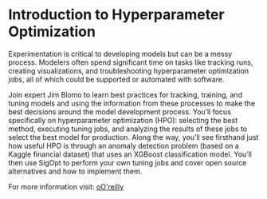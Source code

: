# Introduction to Hyperparameter Optimization

Experimentation is critical to developing models but can be a messy process. Modelers often spend significant time on tasks like tracking runs, creating visualizations, and troubleshooting hyperparameter optimization jobs, all of which could be supported or automated with software.

Join expert Jim Blomo to learn best practices for tracking, training, and tuning models and using the information from these processes to make the best decisions around the model development process. You’ll focus specifically on hyperparameter optimization (HPO): selecting the best method, executing tuning jobs, and analyzing the results of these jobs to select the best model for production. Along the way, you’ll see firsthand just how useful HPO is through an anomaly detection problem (based on a Kaggle financial dataset) that uses an XGBoost classification model. You’ll then use SigOpt to perform your own tuning jobs and cover open source alternatives and how to implement them.

For more information visit: [oO'reilly](https://www.oreilly.com/live-training/courses/introduction-to-hyperparameter-optimization/0636920470830/)
